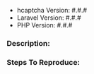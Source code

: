 - hcaptcha Version: #.#.#
- Laravel Version: #.#.#
- PHP Version: #.#.#

### Description:

### Steps To Reproduce:
